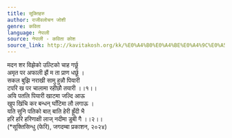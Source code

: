 ```yaml
---
title: सूक्तिहरु
author: राजीवलोचन जोशी
genre: कविता
language: नेपाली
source: नेपाली - कविता कोश
source_link: http://kavitakosh.org/kk/%E0%A4%B0%E0%A4%BE%E0%A4%9C%E0%A5%80%E0%A4%B5%E0%A4%B2%E0%A5%8B%E0%A4%9A%E0%A4%A8_%E0%A4%9C%E0%A5%8B%E0%A4%B6%E0%A5%80
---
```


मदन शर विझेको उल्टिको चाह गर्छू  
अमृत पर अफाली झैं म ता प्राण धर्छू ।  
सकल बुझि नराखी सामु हुन्नौ पियारी  
टपरि ख पर चालामा रहीछौ तयारी ।।१।।  
अयि पतलि पियारी खाटमा जल्दि आऊ  
खुप खिंचि कर बन्धन् घाँटिमा लौ लगाऊ ।  
यति सुनि पतिको बात् बाति हेरी ह्रूँदी भै  
हरि हरि हरिणाक्षी लाज् नदीमा डुबी गै ।।२।।  
(\*सूक्तिसिन्धु (फेरि), जगदम्बा प्रकाशन, २०२४)
